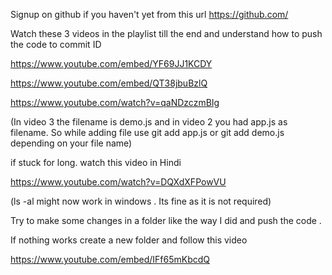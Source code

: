 Signup on github if you haven't yet from this url  https://github.com/

Watch these 3 videos in the playlist till the end and understand how to push the code to commit ID

https://www.youtube.com/embed/YF69JJ1KCDY

https://www.youtube.com/embed/QT38jbuBzlQ

https://www.youtube.com/watch?v=qaNDzczmBIg

(In video 3 the filename is demo.js and in video 2 you had app.js as filename. So while adding file use git add app.js or git add demo.js depending on your file name)


if stuck for long. watch this video in Hindi

https://www.youtube.com/watch?v=DQXdXFPowVU



(ls -al might now work in windows . Its fine as it is not required)



Try to make some changes in a folder like the way I did and push the code .



If nothing works create a new folder and follow this video

https://www.youtube.com/embed/IFf65mKbcdQ
